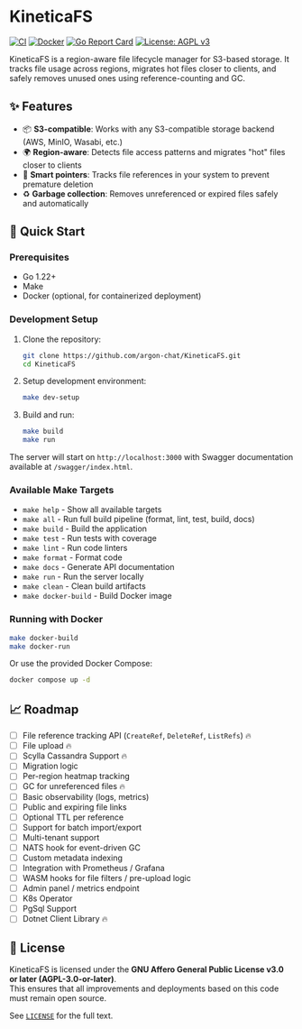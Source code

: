 # KineticaFS

[![CI](https://github.com/argon-chat/KineticaFS/actions/workflows/ci.yml/badge.svg)](https://github.com/argon-chat/KineticaFS/actions/workflows/ci.yml)
[![Docker](https://github.com/argon-chat/KineticaFS/actions/workflows/ci.yml/badge.svg)](https://github.com/argon-chat/KineticaFS/actions/workflows/ci.yml)
[![Go Report Card](https://goreportcard.com/badge/github.com/argon-chat/KineticaFS)](https://goreportcard.com/report/github.com/argon-chat/KineticaFS)
[![License: AGPL v3](https://img.shields.io/badge/License-AGPL_v3-blue.svg)](https://www.gnu.org/licenses/agpl-3.0)

KineticaFS is a region-aware file lifecycle manager for S3-based storage. It tracks file usage across regions, migrates
hot files closer to clients, and safely removes unused ones using reference-counting and GC.

## ✨ Features

- 📦 **S3-compatible**: Works with any S3-compatible storage backend (AWS, MinIO, Wasabi, etc.)
- 🌍 **Region-aware**: Detects file access patterns and migrates "hot" files closer to clients
- 🧠 **Smart pointers**: Tracks file references in your system to prevent premature deletion
- ♻️ **Garbage collection**: Removes unreferenced or expired files safely and automatically

## 🚀 Quick Start

### Prerequisites

- Go 1.22+ 
- Make
- Docker (optional, for containerized deployment)

### Development Setup

1. Clone the repository:
   ```bash
   git clone https://github.com/argon-chat/KineticaFS.git
   cd KineticaFS
   ```

2. Setup development environment:
   ```bash
   make dev-setup
   ```

3. Build and run:
   ```bash
   make build
   make run
   ```

The server will start on `http://localhost:3000` with Swagger documentation available at `/swagger/index.html`.

### Available Make Targets

- `make help` - Show all available targets
- `make all` - Run full build pipeline (format, lint, test, build, docs)
- `make build` - Build the application
- `make test` - Run tests with coverage
- `make lint` - Run code linters
- `make format` - Format code
- `make docs` - Generate API documentation
- `make run` - Run the server locally
- `make clean` - Clean build artifacts
- `make docker-build` - Build Docker image

### Running with Docker

```bash
make docker-build
make docker-run
```

Or use the provided Docker Compose:

```bash
docker compose up -d
```

## 📈 Roadmap

- [ ] File reference tracking API (`CreateRef`, `DeleteRef`, `ListRefs`) 🔥
- [ ] File upload 🔥
- [ ] Scylla Cassandra Support 🔥
- [ ] Migration logic
- [ ] Per-region heatmap tracking
- [ ] GC for unreferenced files 🔥
- [ ] Basic observability (logs, metrics)
- [ ] Public and expiring file links
- [ ] Optional TTL per reference
- [ ] Support for batch import/export
- [ ] Multi-tenant support
- [ ] NATS hook for event-driven GC
- [ ] Custom metadata indexing
- [ ] Integration with Prometheus / Grafana
- [ ] WASM hooks for file filters / pre-upload logic
- [ ] Admin panel / metrics endpoint
- [ ] K8s Operator
- [ ] PgSql Support
- [ ] Dotnet Client Library 🔥

## 📜 License

KineticaFS is licensed under the **GNU Affero General Public License v3.0 or later (AGPL-3.0-or-later)**.  
This ensures that all improvements and deployments based on this code must remain open source.

See [`LICENSE`](./LICENSE) for the full text.
